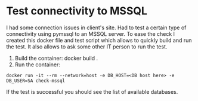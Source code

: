 # Test connectivity to MSSQL
I had some connection issues in client's site. Had to test a certain type of connectivity using pymssql to an 
MSSQL server. To ease the check I created this docker file and test script which allows to quickly build and run
the test. It also allows to ask some other IT person to run the test.


1. Build the container: docker build .
2. Run the container:
```shell
docker run -it --rm --network=host -e DB_HOST=<DB host here> -e DB_USER=SA check-mssql
```

If the test is successful you should see the list of available databases. 
